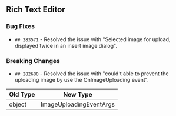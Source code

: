 ##  Rich Text Editor

###    Bug Fixes

- `## 283571` - Resolved the issue with "Selected image for upload, displayed twice in an insert image dialog".

###    Breaking Changes

- `## 282680` - Resolved the issue with "could't able to prevent the uploading image by use the OnImageUploading event".

| Old Type     | New Type           |
|--------------|--------------------|
| object | ImageUploadingEventArgs |


